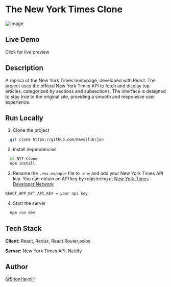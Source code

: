 

# The New York Times Clone

![image](https://github.com/user-attachments/assets/234fed2c-1392-442e-8fca-8471f3441441)

## Live Demo

Click  for live preview

## Description

A replica of the New York Times homepage, developed with React. The project uses the official New York Times API to fetch and display top articles, categorized by sections and subsections. The interface is designed to stay true to the original site, providing a smooth and responsive user experience.



## Run Locally

1. Clone the project

```bash
  git clone https://github.com/HavolliErjon
```

2. Install dependencies

```bash
  cd NYT-Clone
  npm install
```

3. Rename the `.env.example` file to `.env` and add your New York Times API key.
   You can obtain an API key by registering at [New York Times Developer Network](https://developer.nytimes.com/get-started)

```bash
REACT_APP_NYT_API_KEY = your api key
```

4. Start the server

```bash
  npm run dev
```

## Tech Stack

**Client:** React, Redux, React Router,axios

**Server:** New York Times API, Netlify

## Author

[@ErjonHavolli](https://github.com/HavolliErjon)

